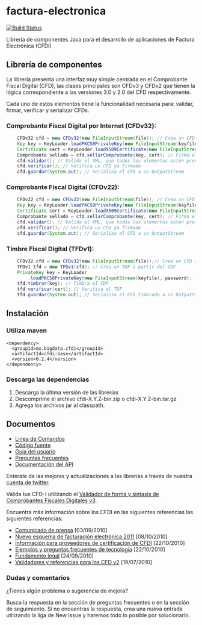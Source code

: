 factura-electronica
====================

[![Build Status](https://secure.travis-ci.org/bigdata-mx/factura-electronica.png)](http://travis-ci.org/bigdata-mx/factura-electronica)

Librería de componentes Java para el desarrollo de aplicaciones de 
Factura Electrónica (CFDI)

## Librería de componentes

La librería presenta una interfaz muy simple centrada en el Comprobante Fiscal
Digital (CFD), las clases principales son CFDv3 y CFDv2 que tienen la lógica 
correspondiente a las versiones 3.0 y 2.0 del CFD respectivamente.

Cada uno de estos elementos tiene la funcionalidad necesaria para: validar, firmar, verificar y serializar CFDs.

### Comprobante Fiscal Digital por Internet (CFDv32):

```java
    CFDv32 cfd = new CFDv32(new FileInputStream(file)); // Crea un CFD a partir de un InputStream
    Key key = KeyLoader.loadPKCS8PrivateKey(new FileInputStream(keyfile),  password);
    Certificate cert = KeyLoader.loadX509Certificate(new FileInputStream(certFile));
    Comprobante sellado = cfd.sellarComprobante(key, cert); // Firma el CFD y obtiene un Comprobante sellado
    cfd.validar(); // Valida el XML, que todos los elementos estén presentes
    cfd.verificar(); // Verifica un CFD ya firmado
    cfd.guardar(System.out); // Serializa el CFD a un OutputStream
```

### Comprobante Fiscal Digital  (CFDv22):

```java
    CFDv22 cfd = new CFDv22(new FileInputStream(file)); // Crea un CFD a partir de un InputStream
    Key key = KeyLoader.loadPKCS8PrivateKey(new FileInputStream(keyfile),  password);
    Certificate cert = KeyLoader.loadX509Certificate(new FileInputStream(certFile));
    Comprobante sellado = cfd.sellarComprobante(key, cert); // Firma el CFD y obtiene un Comprobante sellado
    cfd.validar(); // Valida el XML, que todos los elementos estén presentes
    cfd.verificar(); // Verifica un CFD ya firmado
    cfd.guardar(System.out); // Serializa el CFD a un OutputStream
```

### Timbre Fiscal Digital (TFDv1):

```java
    CFDv32 cfd = new CFDv32(new FileInputStream(file));// Crea un CFD a partir de un InputStream
    TFDv1 tfd = new TFDv1(cfd); // Crea un TDF a partir del CDF
    PrivateKey key = KeyLoader
        .loadPKCS8PrivateKey(new FileInputStream(keyfile), password);
    tfd.timbrar(key); // Timbra el CDF
    tfd.verificar(cert); // Verifica el TDF
    tfd.guardar(System.out); // Serializa el CFD timbrado a un OutputStream
```

## Instalación

### Utiliza maven
```
<dependency>
  <groupId>mx.bigdata.cfdi</groupId>
  <artifactId>cfdi-base</artifactId>
  <version>0.2.4</version>
</dependency>
```

### Descarga las dependencias
 1. Descarga la última versión de las librerías
 2. Descomprime el archivo cfdi-X.Y.Z-bin.zip o cfdi-X.Y.Z-bin.tar.gz
 3. Agrega los archivos jar al classpath.

## Documentos

* [Linea de Comandos](https://github.com/bigdata-mx/factura-electronica/wiki/Linea-de-comandos)
* [Código fuente](https://github.com/bigdata-mx/factura-electronica/wiki/Compilar-el-codigo-fuente)
* [Guia del usuario](https://github.com/bigdata-mx/factura-electronica/wiki/Guia-del-usuario)
* [Preguntas frecuentes](https://github.com/bigdata-mx/factura-electronica/wiki/Preguntas-frecuentes)
* [Documentación del API](http://factura-electronica.googlecode.com/svn/javadoc/index.html)

Entérate de las mejoras y actualizaciones a las librerías a través de nuestra [cuenta de twitter](http://www.twitter.com/bigdata_mx).

Valida tus CFD-I utilizando el [Validador de forma y sintaxis de Comprobantes Fiscales Digitales v3](https://www.consulta.sat.gob.mx/sicofi_web/moduloECFD_plus/ValidadorCFDI/Validador%20cfdi.html).

Encuentra más información sobre los CFDI en las siguientes referencias las siguientes referencias:

* [Comunicado de prensa](http://www.sat.gob.mx/sitio_internet/asistencia_contribuyente/principiantes/comprobantes_fiscales/66_19339.html)
 [03/09/2010]
* [Nuevo esquema de facturación electrónica 2011](http://www.sat.gob.mx/sitio_internet/asistencia_contribuyente/principiantes/comprobantes_fiscales/66_19209.html)
 [08/10/2010]
* [Información para proveedores de certificación de CFDI](http://www.sat.gob.mx/sitio_internet/asistencia_contribuyente/principiantes/comprobantes_fiscales/66_19069.html)
 [22/10/2010]
* [Ejemplos y preguntas frecuentes de tecnología](http://www.sat.gob.mx/sitio_internet/asistencia_contribuyente/principiantes/comprobantes_fiscales/66_19430.html)
 [22/10/2010]
* [Fundamento legal](http://www.sat.gob.mx/sitio_internet/asistencia_contribuyente/principiantes/comprobantes_fiscales/66_18889.html)
 [24/09/2010]
* [Validadores y referencias para los CFD v2](http://www.sat.gob.mx/sitio_internet/e_sat/comprobantes_fiscales/15_15565.html)
 [19/07/2010]


### Dudas y comentarios
¿Tienes algún problema o sugerencia de mejora?

Busca la respuesta en la sección de preguntas frecuentes o en la sección de 
seguimiento. Si no encuentras la respuesta, crea una nueva entrada utilizando 
la liga de New Issue y haremos todo lo posible por solucionarlo.
